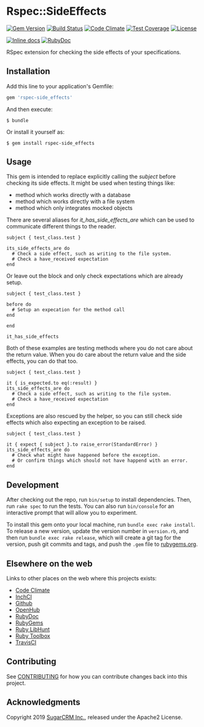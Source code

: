 # Rspec::SideEffects

[![Gem Version](https://badge.fury.io/rb/rspec-side_effects.svg)](http://badge.fury.io/rb/rspec-side_effects)
[![Build Status](https://github.com/sugarcrm/rspec-side_effects/actions/workflows/ci.yml/badge.svg)](https://github.com/sugarcrm/rspec-side_effects/actions/workflows/ci.yml)
[![Code Climate](https://codeclimate.com/github/sugarcrm/rspec-side_effects/badges/gpa.svg)](https://codeclimate.com/github/sugarcrm/rspec-side_effects)
[![Test Coverage](https://codeclimate.com/github/sugarcrm/rspec-side_effects/badges/coverage.svg)](https://codeclimate.com/github/sugarcrm/rspec-side_effects/coverage)
[![License](http://img.shields.io/badge/license-Apache2-green.svg?style=flat)](LICENSE)

[![Inline docs](http://inch-ci.org/github/sugarcrm/rspec-side_effects.svg)](http://inch-ci.org/github/sugarcrm/rspec-side_effects)
[![RubyDoc](http://img.shields.io/badge/docs-rdoc.info-blue.svg)](http://rubydoc.org/gems/rspec-side_effects)

RSpec extension for checking the side effects of your specifications.

## Installation

Add this line to your application's Gemfile:

```ruby
gem 'rspec-side_effects'
```

And then execute:

    $ bundle

Or install it yourself as:

    $ gem install rspec-side_effects

## Usage

This gem is intended to replace explicitly calling the *subject* before checking
its side effects. It might be used when testing things like:
* method which works directly with a database
* method which works directly with a file system
* method which only integrates mocked objects

There are several aliases for *it_has_side_effects_are* which can be used to
communicate different things to the reader.

```
subject { test_class.test }

its_side_effects_are do
  # Check a side effect, such as writing to the file system.
  # Check a have_received expectation
end
```

Or leave out the block and only check expectations which are already setup.

```
subject { test_class.test }

before do
  # Setup an expecation for the method call
end

end

it_has_side_effects
```

Both of these examples are testing methods where you do not care about the
return value. When you do care about the return value and the side effects, you
can do that too.

```
subject { test_class.test }

it { is_expected.to eq(:result) }
its_side_effects_are do
  # Check a side effect, such as writing to the file system.
  # Check a have_received expectation
end
```

Exceptions are also rescued by the helper, so you can still check side effects
which also expecting an exception to be raised.

```
subject { test_class.test }

it { expect { subject }.to raise_error(StandardError) }
its_side_effects_are do
  # Check what might have happened before the exception.
  # Or confirm things which should not have happend with an error.
end
```

## Development

After checking out the repo, run `bin/setup` to install dependencies. Then, run `rake spec` to run the tests. You can also run `bin/console` for an interactive prompt that will allow you to experiment.

To install this gem onto your local machine, run `bundle exec rake install`. To release a new version, update the version number in `version.rb`, and then run `bundle exec rake release`, which will create a git tag for the version, push git commits and tags, and push the `.gem` file to [rubygems.org](https://rubygems.org).

## Elsewhere on the web

Links to other places on the web where this projects exists:

* [Code Climate](https://codeclimate.com/github/sugarcrm/rspec-side_effects)
* [InchCI](http://inch-ci.org/github/sugarcrm/rspec-side_effects)
* [Github](https://github.com/sugarcrm/rspec-side_effects)
* [OpenHub](https://www.openhub.net/p/rspec-side_effects)
* [RubyDoc](http://rubydoc.org/gems/rspec-side_effects)
* [RubyGems](https://rubygems.org/gems/rspec-side_effects)
* [Ruby LibHunt](https://ruby.libhunt.com/rspec-side_effects-alternatives)
* [Ruby Toolbox](https://www.ruby-toolbox.com/projects/rspec-side_effects)
* [TravisCI](https://travis-ci.org/sugarcrm/rspec-side_effects)

## Contributing

See [CONTRIBUTING](CONTRIBUTING.md) for how you can contribute changes back into this project.

## Acknowledgments

Copyright 2019 [SugarCRM Inc.](http://sugarcrm.com), released under the Apache2 License.
